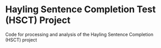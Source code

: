 # Hayling Sentence Completion Test (HSCT) Project
Code for processing and analysis of the Hayling Sentence Completion (HSCT) project
